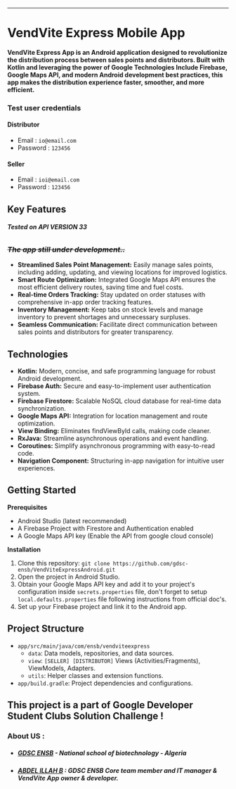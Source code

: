***

# VendVite Express Mobile App

**VendVite Express App is an Android application designed to revolutionize the distribution process between sales points and distributors. 
Built with Kotlin and leveraging the power of Google Technologies Include Firebase, Google Maps API, and modern Android development best practices, this app makes the distribution experience faster, smoother, and more efficient.**

### Test user credentials

#### Distributor
* Email : `io@email.com`
* Password : `123456`
#### Seller
* Email : `ioi@email.com`
* Password : `123456`

## Key Features

###### **Tested on API VERSION 33**

### _~~The app still under development..~~_

* **Streamlined Sales Point Management:** Easily manage sales points, including adding, updating,
  and viewing locations for improved logistics.
* **Smart Route Optimization:** Integrated Google Maps API ensures the most efficient delivery
  routes, saving time and fuel costs.
* **Real-time Orders Tracking:** Stay updated on order statuses with comprehensive in-app order
  tracking features.
* **Inventory Management:** Keep tabs on stock levels and manage inventory to prevent shortages and
  unnecessary surpluses.
* **Seamless Communication:** Facilitate direct communication between sales points and distributors
  for greater transparency.

## Technologies

* **Kotlin:** Modern, concise, and safe programming language for robust Android development.
* **Firebase Auth:** Secure and easy-to-implement user authentication system.
* **Firebase Firestore:**  Scalable NoSQL cloud database for real-time data synchronization.
* **Google Maps API:** Integration for location management and route optimization.
* **View Binding:** Eliminates findViewById calls, making code cleaner.
* **RxJava:** Streamline asynchronous operations and event handling.
* **Coroutines:** Simplify asynchronous programming with easy-to-read code.
* **Navigation Component:** Structuring in-app navigation for intuitive user experiences.

## Getting Started

**Prerequisites**

* Android Studio (latest recommended)
* A Firebase Project with Firestore and Authentication enabled
* A Google Maps API key (Enable the API from google cloud console)

**Installation**

1. Clone this repository: `git clone https://github.com/gdsc-ensb/VendViteExpressAndroid.git`
2. Open the project in Android Studio.
3. Obtain your Google Maps API key and add it to your project's configuration inside `secrets.properties` file, don't forget to setup `local.defaults.properties` file following instructions from official doc's.
4. Set up your Firebase project and link it to the Android app.
## Project Structure

* `app/src/main/java/com/ensb/vendviteexpress`
    * `data`: Data models, repositories, and data sources.
    * `view`: `[SELLER] [DISTRIBUTOR]` Views (Activities/Fragments), ViewModels, Adapters.
    * `utils`: Helper classes and extension functions.
* `app/build.gradle`: Project dependencies and configurations.

## This project is a part of Google Developer Student Clubs Solution Challenge !

### About US :
* ##### [GDSC ENSB](https://github.com/gdsc-ensb) - National school of biotechnology - Algeria
* ##### [ABDEL ILLAH B](https://github.com/abdelillahbel) : GDSC ENSB Core team member and IT manager & VendVite App owner & developer.